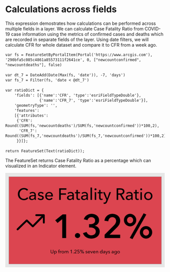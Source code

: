 # Calculations across fields

This expression demostrates how calculations can be performed across multiple fields in a layer. We can calculate Case Fatality Ratio from COVID-19 case information using the metrics of confirmed cases and deaths which are recorded in separate fields of the layer. Using date filters, we will calculate CFR for whole dataset and compare it to CFR from a week ago.

```
var fs = FeatureSetByPortalItem(Portal('https://www.arcgis.com'), '290bfa5c085c4861a85573111f2641ce', 0, ["newcountconfirmed", "newcountdeaths"], false)
     
var dt_7 = DateAdd(Date(Max(fs, 'date')), -7, 'days')
var fs_7 = Filter(fs, 'date < @dt_7')
          
var ratioDict = { 
    'fields': [{'name':'CFR', 'type':'esriFieldTypeDouble'},
               {'name':'CFR_7', 'type':'esriFieldTypeDouble'}], 
    'geometryType': '', 
    'features': 
    [{'attributes': 
     {'CFR': Round((SUM(fs,'newcountdeaths')/SUM(fs,'newcountconfirmed'))*100,2), 
      'CFR_7': Round((SUM(fs_7,'newcountdeaths')/SUM(fs_7,'newcountconfirmed'))*100,2)
     }}]}; 

return FeatureSet(Text(ratioDict)); 
```

The FeatureSet returns Case Fatality Ratio as a percentage which can visualized in an Indicator element. 

![Indicator](/dashboard_data/images/CalculationAcrossColumns.png)
